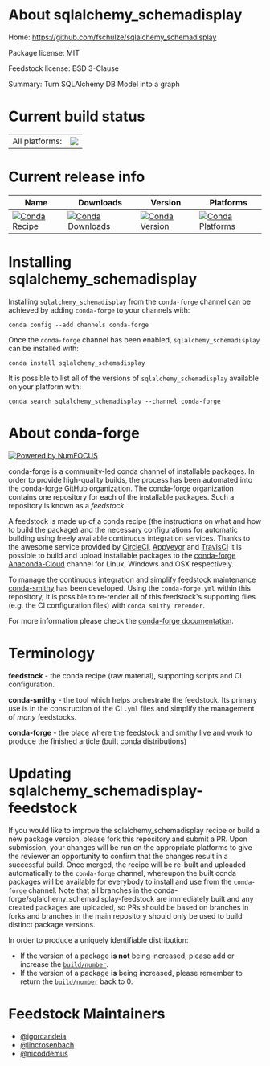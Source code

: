 About sqlalchemy_schemadisplay
==============================

Home: https://github.com/fschulze/sqlalchemy_schemadisplay

Package license: MIT

Feedstock license: BSD 3-Clause

Summary: Turn SQLAlchemy DB Model into a graph



Current build status
====================


<table><tr><td>All platforms:</td>
    <td>
      <a href="https://dev.azure.com/conda-forge/feedstock-builds/_build/latest?definitionId=8976&branchName=master">
        <img src="https://dev.azure.com/conda-forge/feedstock-builds/_apis/build/status/sqlalchemy_schemadisplay-feedstock?branchName=master">
      </a>
    </td>
  </tr>
</table>

Current release info
====================

| Name | Downloads | Version | Platforms |
| --- | --- | --- | --- |
| [![Conda Recipe](https://img.shields.io/badge/recipe-sqlalchemy_schemadisplay-green.svg)](https://anaconda.org/conda-forge/sqlalchemy_schemadisplay) | [![Conda Downloads](https://img.shields.io/conda/dn/conda-forge/sqlalchemy_schemadisplay.svg)](https://anaconda.org/conda-forge/sqlalchemy_schemadisplay) | [![Conda Version](https://img.shields.io/conda/vn/conda-forge/sqlalchemy_schemadisplay.svg)](https://anaconda.org/conda-forge/sqlalchemy_schemadisplay) | [![Conda Platforms](https://img.shields.io/conda/pn/conda-forge/sqlalchemy_schemadisplay.svg)](https://anaconda.org/conda-forge/sqlalchemy_schemadisplay) |

Installing sqlalchemy_schemadisplay
===================================

Installing `sqlalchemy_schemadisplay` from the `conda-forge` channel can be achieved by adding `conda-forge` to your channels with:

```
conda config --add channels conda-forge
```

Once the `conda-forge` channel has been enabled, `sqlalchemy_schemadisplay` can be installed with:

```
conda install sqlalchemy_schemadisplay
```

It is possible to list all of the versions of `sqlalchemy_schemadisplay` available on your platform with:

```
conda search sqlalchemy_schemadisplay --channel conda-forge
```


About conda-forge
=================

[![Powered by NumFOCUS](https://img.shields.io/badge/powered%20by-NumFOCUS-orange.svg?style=flat&colorA=E1523D&colorB=007D8A)](http://numfocus.org)

conda-forge is a community-led conda channel of installable packages.
In order to provide high-quality builds, the process has been automated into the
conda-forge GitHub organization. The conda-forge organization contains one repository
for each of the installable packages. Such a repository is known as a *feedstock*.

A feedstock is made up of a conda recipe (the instructions on what and how to build
the package) and the necessary configurations for automatic building using freely
available continuous integration services. Thanks to the awesome service provided by
[CircleCI](https://circleci.com/), [AppVeyor](https://www.appveyor.com/)
and [TravisCI](https://travis-ci.com/) it is possible to build and upload installable
packages to the [conda-forge](https://anaconda.org/conda-forge)
[Anaconda-Cloud](https://anaconda.org/) channel for Linux, Windows and OSX respectively.

To manage the continuous integration and simplify feedstock maintenance
[conda-smithy](https://github.com/conda-forge/conda-smithy) has been developed.
Using the ``conda-forge.yml`` within this repository, it is possible to re-render all of
this feedstock's supporting files (e.g. the CI configuration files) with ``conda smithy rerender``.

For more information please check the [conda-forge documentation](https://conda-forge.org/docs/).

Terminology
===========

**feedstock** - the conda recipe (raw material), supporting scripts and CI configuration.

**conda-smithy** - the tool which helps orchestrate the feedstock.
                   Its primary use is in the construction of the CI ``.yml`` files
                   and simplify the management of *many* feedstocks.

**conda-forge** - the place where the feedstock and smithy live and work to
                  produce the finished article (built conda distributions)


Updating sqlalchemy_schemadisplay-feedstock
===========================================

If you would like to improve the sqlalchemy_schemadisplay recipe or build a new
package version, please fork this repository and submit a PR. Upon submission,
your changes will be run on the appropriate platforms to give the reviewer an
opportunity to confirm that the changes result in a successful build. Once
merged, the recipe will be re-built and uploaded automatically to the
`conda-forge` channel, whereupon the built conda packages will be available for
everybody to install and use from the `conda-forge` channel.
Note that all branches in the conda-forge/sqlalchemy_schemadisplay-feedstock are
immediately built and any created packages are uploaded, so PRs should be based
on branches in forks and branches in the main repository should only be used to
build distinct package versions.

In order to produce a uniquely identifiable distribution:
 * If the version of a package **is not** being increased, please add or increase
   the [``build/number``](https://conda.io/docs/user-guide/tasks/build-packages/define-metadata.html#build-number-and-string).
 * If the version of a package **is** being increased, please remember to return
   the [``build/number``](https://conda.io/docs/user-guide/tasks/build-packages/define-metadata.html#build-number-and-string)
   back to 0.

Feedstock Maintainers
=====================

* [@igorcandeia](https://github.com/igorcandeia/)
* [@lincrosenbach](https://github.com/lincrosenbach/)
* [@nicoddemus](https://github.com/nicoddemus/)

